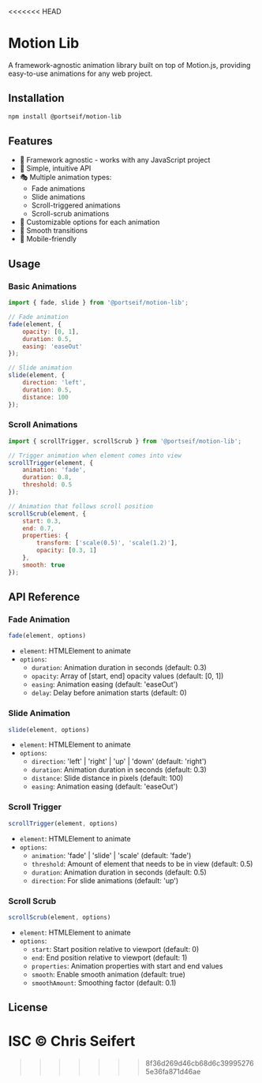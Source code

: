 <<<<<<< HEAD
# Motion Lib

A framework-agnostic animation library built on top of Motion.js, providing easy-to-use animations for any web project.

## Installation

```bash
npm install @portseif/motion-lib
```

## Features

- 🎯 Framework agnostic - works with any JavaScript project
- 🚀 Simple, intuitive API
- 🎭 Multiple animation types:
  - Fade animations
  - Slide animations
  - Scroll-triggered animations
  - Scroll-scrub animations
- 🎨 Customizable options for each animation
- 🔄 Smooth transitions
- 📱 Mobile-friendly

## Usage

### Basic Animations

```javascript
import { fade, slide } from '@portseif/motion-lib';

// Fade animation
fade(element, {
    opacity: [0, 1],
    duration: 0.5,
    easing: 'easeOut'
});

// Slide animation
slide(element, {
    direction: 'left',
    duration: 0.5,
    distance: 100
});
```

### Scroll Animations

```javascript
import { scrollTrigger, scrollScrub } from '@portseif/motion-lib';

// Trigger animation when element comes into view
scrollTrigger(element, {
    animation: 'fade',
    duration: 0.8,
    threshold: 0.5
});

// Animation that follows scroll position
scrollScrub(element, {
    start: 0.3,
    end: 0.7,
    properties: {
        transform: ['scale(0.5)', 'scale(1.2)'],
        opacity: [0.3, 1]
    },
    smooth: true
});
```

## API Reference

### Fade Animation
```javascript
fade(element, options)
```
- `element`: HTMLElement to animate
- `options`:
  - `duration`: Animation duration in seconds (default: 0.3)
  - `opacity`: Array of [start, end] opacity values (default: [0, 1])
  - `easing`: Animation easing (default: 'easeOut')
  - `delay`: Delay before animation starts (default: 0)

### Slide Animation
```javascript
slide(element, options)
```
- `element`: HTMLElement to animate
- `options`:
  - `direction`: 'left' | 'right' | 'up' | 'down' (default: 'right')
  - `duration`: Animation duration in seconds (default: 0.3)
  - `distance`: Slide distance in pixels (default: 100)
  - `easing`: Animation easing (default: 'easeOut')

### Scroll Trigger
```javascript
scrollTrigger(element, options)
```
- `element`: HTMLElement to animate
- `options`:
  - `animation`: 'fade' | 'slide' | 'scale' (default: 'fade')
  - `threshold`: Amount of element that needs to be in view (default: 0.5)
  - `duration`: Animation duration in seconds (default: 0.5)
  - `direction`: For slide animations (default: 'up')

### Scroll Scrub
```javascript
scrollScrub(element, options)
```
- `element`: HTMLElement to animate
- `options`:
  - `start`: Start position relative to viewport (default: 0)
  - `end`: End position relative to viewport (default: 1)
  - `properties`: Animation properties with start and end values
  - `smooth`: Enable smooth animation (default: true)
  - `smoothAmount`: Smoothing factor (default: 0.1)

## License

ISC © Chris Seifert
=======
>>>>>>> 8f36d269d46cb68d6c399952765e36fa871d46ae
